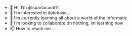 - 👋 Hi, I’m @spartacus611
- 👀 I’m interested in datebase...
- 🌱 I’m currently learning all about a world of the informatic
- 💞️ I’m looking to collaborate on nothing, im learning now
- 📫 How to reach me ...

<!---
spartacus611/spartacus611 is a ✨ special ✨ repository because its `README.md` (this file) appears on your GitHub profile.
You can click the Preview link to take a look at your changes.
--->
